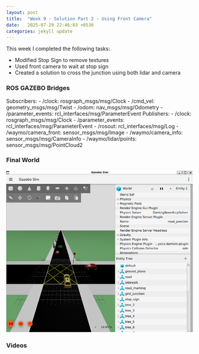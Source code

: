 ```yaml
---
layout: post
title:  "Week 9 - Solution Part 2 - Using Front Camera"
date:   2025-07-29 22:46:03 +0530
categories: jekyll update
---
```


This week I completed the following tasks:

- Modified Stop Sign to remove textures
- Used front camera to wait at stop sign
- Created a solution to cross the junction using both lidar and camera

<h3> ROS GAZEBO Bridges </h3>
Subscribers:
    - /clock: rosgraph_msgs/msg/Clock
    - /cmd_vel: geometry_msgs/msg/Twist
    - /odom: nav_msgs/msg/Odometry
    - /parameter_events: rcl_interfaces/msg/ParameterEvent
  Publishers:
    - /clock: rosgraph_msgs/msg/Clock
    - /parameter_events: rcl_interfaces/msg/ParameterEvent
    - /rosout: rcl_interfaces/msg/Log
    - /waymo/camera_front: sensor_msgs/msg/Image
    - /waymo/camera_info: sensor_msgs/msg/CameraInfo
    - /waymo/lidar/points: sensor_msgs/msg/PointCloud2

<h3>Final World</h3>

![final](https://github.com/TheRoboticsClub/2025-internship-Astha_Sahu/blob/main/docs/_posts/images/fw.png?raw=true
)
<h3> Videos </h3>



